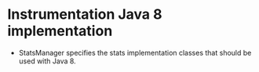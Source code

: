 Instrumentation Java 8 implementation
======================================================

* StatsManager specifies the stats implementation classes that should be used
  with Java 8.
